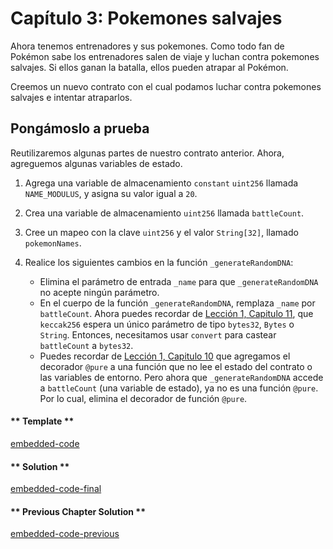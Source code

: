 # Capítulo 3: Pokemones salvajes

Ahora tenemos entrenadores y sus pokemones. Como todo fan de Pokémon sabe los entrenadores salen de viaje y luchan contra pokemones salvajes. Si ellos ganan la batalla, ellos pueden atrapar al Pokémon.

Creemos un nuevo contrato con el cual podamos luchar contra pokemones salvajes e intentar atraparlos.

## Pongámoslo a prueba

Reutilizaremos algunas partes de nuestro contrato anterior. Ahora, agreguemos algunas variables de estado.

1. Agrega una variable de almacenamiento `constant` `uint256` llamada `NAME_MODULUS`, y asigna su valor igual a `20`.

2. Crea una variable de almacenamiento `uint256` llamada `battleCount`.

3. Cree un mapeo con la clave `uint256` y el valor `String[32]`, llamado `pokemonNames`.

4. Realice los siguientes cambios en la función `_generateRandomDNA`:

   - Elimina el parámetro de entrada `_name` para que `_generateRandomDNA` no acepte ningún parámetro.
   - En el cuerpo de la función `_generateRandomDNA`, remplaza `_name` por `battleCount`. Ahora puedes recordar de [Lección 1, Capitulo 11](https://vyper.fun/#/1/keccak256-and-typecasting), que `keccak256` espera un único parámetro de tipo `bytes32`, `Bytes` o `String`. Entonces, necesitamos usar `convert` para castear `battleCount` a `bytes32`.
   - Puedes recordar de [Lección 1, Capitulo 10](https://vyper.fun/#/1/more_on_functions) que agregamos el decorador `@pure` a una función que no lee el estado del contrato o las variables de entorno. Pero ahora que `_generateRandomDNA` accede a `battleCount` (una variable de estado), ya no es una función `@pure`. Por lo cual, elimina el decorador de función `@pure`.

<!-- tabs:start -->

#### ** Template **

[embedded-code](../assets/2/2.3-template-code.vy ':include :type=code embed-template')

#### ** Solution **

[embedded-code-final](../assets/2/2.3-finished-code.vy ':include :type=code embed-final')

#### ** Previous Chapter Solution **

[embedded-code-previous](../assets/2/2.2-finished-code.vy ':include :type=code embed-previous')

<!-- tabs:end -->
